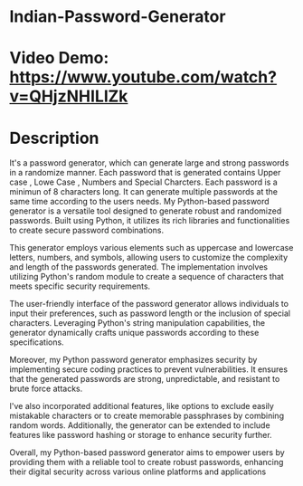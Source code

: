 # Indian-Password-Generator

# Video Demo:  https://www.youtube.com/watch?v=QHjzNHILlZk

# Description

It's a password generator, which can generate large and strong passwords in a randomize manner. Each password that is generated contains Upper case , Lowe Case , Numbers and Special Charcters. Each password is a minimun of 8 characters long. It can generate multiple passwords at the same time according to the users needs. My Python-based password generator is a versatile tool designed to generate robust and randomized passwords. Built using Python, it utilizes its rich libraries and functionalities to create secure password combinations.

This generator employs various elements such as uppercase and lowercase letters, numbers, and symbols, allowing users to customize the complexity and length of the passwords generated. The implementation involves utilizing Python's random module to create a sequence of characters that meets specific security requirements.

The user-friendly interface of the password generator allows individuals to input their preferences, such as password length or the inclusion of special characters. Leveraging Python's string manipulation capabilities, the generator dynamically crafts unique passwords according to these specifications.

Moreover, my Python password generator emphasizes security by implementing secure coding practices to prevent vulnerabilities. It ensures that the generated passwords are strong, unpredictable, and resistant to brute force attacks.

I've also incorporated additional features, like options to exclude easily mistakable characters or to create memorable passphrases by combining random words. Additionally, the generator can be extended to include features like password hashing or storage to enhance security further.

Overall, my Python-based password generator aims to empower users by providing them with a reliable tool to create robust passwords, enhancing their digital security across various online platforms and applications
